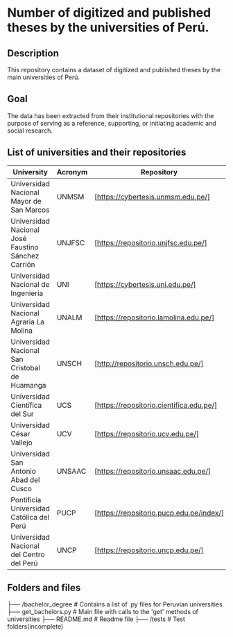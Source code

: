 # Number of digitized and published theses by the universities of Perú.

## Description

This repository contains a dataset of digitized and published theses by the main universities of Perú.

## Goal

The data has been extracted from their institutional repositories with the purpose of serving as a reference, supporting, or
initiating academic and social research.

## List of universities and their repositories

| University | Acronym | Repository |
| ----------  | ------ | ----------- |
| Universidad Nacional Mayor de San Marcos | UNMSM | [https://cybertesis.unmsm.edu.pe/] |
| Universidad Nacional José Faustino Sánchez Carrión | UNJFSC | [https://repositorio.unjfsc.edu.pe/] |
| Universidad Nacional de Ingenieria | UNI | [https://cybertesis.uni.edu.pe/] |
| Universidad Nacional Agraria La Molina | UNALM | [https://repositorio.lamolina.edu.pe/] |
| Universidad Nacional San Cristobal de Huamanga | UNSCH | [http://repositorio.unsch.edu.pe/] |
| Universidad Científica del Sur | UCS | [https://repositorio.cientifica.edu.pe/] |
| Universidad César Vallejo | UCV | [https://repositorio.ucv.edu.pe/] |
| Universidad San Antonio Abad del Cusco | UNSAAC | [https://repositorio.unsaac.edu.pe/] |
| Pontificia Universidad Católica del Perú | PUCP | [https://repositorio.pucp.edu.pe/index/] |
| Universidad Nacional del Centro del Perú | UNCP | [https://repositorio.uncp.edu.pe/] |

## Folders and files

├── /bachelor_degree        # Contains a list of .py files for Peruvian universities
├── get_bachelors.py        # Main file with calls to the 'get' methods of universities
├── README.md               # Readme file
├── /tests                  # Test folders(incomplete)

